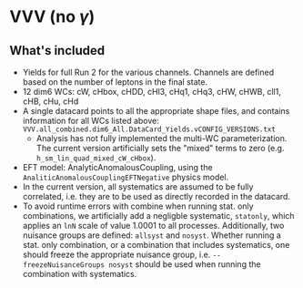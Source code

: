 # VVV (no $\gamma$)
## What's included
- Yields for full Run 2 for the various channels. Channels are defined based on the number of leptons in the final state.
- 12 dim6 WCs: cW, cHbox, cHDD, cHl3, cHq1, cHq3, cHW, cHWB, cll1, cHB, cHu, cHd
- A single datacard points to all the appropriate shape files, and contains information for all WCs listed above: `VVV.all_combined.dim6_All.DataCard_Yields.vCONFIG_VERSIONS.txt`
	- Analysis has not fully implemented the multi-WC parameterization. The current version artificially sets the "mixed" terms to zero (e.g. `h_sm_lin_quad_mixed_cW_cHbox`).
- EFT model: AnalyticAnomalousCoupling, using the `AnaliticAnomalousCouplingEFTNegative` physics model.
- In the current version, all systematics are assumed to be fully correlated, i.e. they are to be used as directly recorded in the datacard.
- To avoid runtime errors with combine when running stat. only combinations, we artificially add a negligble systematic, `statonly`, which applies an `lnN` scale of value 1.0001 to all processes. Additionally, two nuisance groups are defined: `allsyst` and `nosyst`. Whether running a stat. only combination, or a combination that includes systematics, one should freeze the appropriate nuisance group, i.e. `--freezeNuisanceGroups nosyst` should be used when running the combination with
    systematics.

